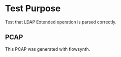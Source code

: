 # Test Purpose

Test that LDAP Extended operation is parsed correctly.

## PCAP

This PCAP was generated with flowsynth.
